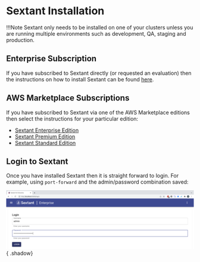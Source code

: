 # Sextant Installation

!!!Note
    Sextant only needs to be installed on one of your clusters unless you
    are running multiple environments such as development, QA, staging and
    production.

## Enterprise Subscription

If you have subscribed to Sextant directly (or requested an evaluation) then the
instructions on how to install Sextant can be found
[here](enterprise.md).

## AWS Marketplace Subscriptions

If you have subscribed to Sextant via one of the AWS Marketplace editions then
select the instructions for your particular edition:

* [Sextant Enterprise Edition](aws-enterprise.md)
* [Sextant Premium Edition](aws-premium.md)
* [Sextant Standard Edition](aws-standard.md)

## Login to Sextant

Once you have installed Sextant then it is straight forward to login. For
example, using `port-forward` and the admin/password combination saved:

![Sextant Login Screen](../images/sextant-login-screen.png){ .shadow}
